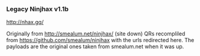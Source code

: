 ### Legacy Ninjhax v1.1b
http://nhax.gq/

Originally from http://smealum.net/ninjhax/ (site down)
QRs recompliled from https://github.com/smealum/ninjhax with the urls redirected here.
The payloads are the original ones taken from smealum.net when it was up.
